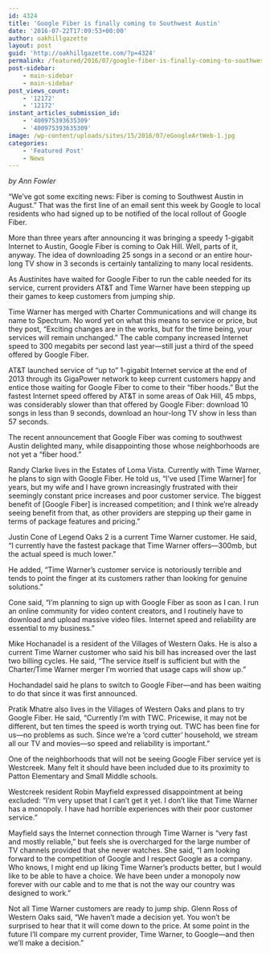 ```yaml
---
id: 4324
title: 'Google Fiber is finally coming to Southwest Austin'
date: '2016-07-22T17:09:53+00:00'
author: oakhillgazette
layout: post
guid: 'http://oakhillgazette.com/?p=4324'
permalink: /featured/2016/07/google-fiber-is-finally-coming-to-southwest-austin/
post-sidebar:
    - main-sidebar
    - main-sidebar
post_views_count:
    - '12172'
    - '12172'
instant_articles_submission_id:
    - '400975393635309'
    - '400975393635309'
image: /wp-content/uploads/sites/15/2016/07/eGoogleArtWeb-1.jpg
categories:
    - 'Featured Post'
    - News
---
```


*by Ann Fowler*

“We’ve got some exciting news: Fiber is coming to Southwest Austin in August.” That was the first line of an email sent this week by Google to local residents who had signed up to be notified of the local rollout of Google Fiber.

More than three years after announcing it was bringing a speedy 1-gigabit Internet to Austin, Google Fiber is coming to Oak Hill. Well, parts of it, anyway. The idea of downloading 25 songs in a second or an entire hour-long TV show in 3 seconds is certainly tantalizing to many local residents.

As Austinites have waited for Google Fiber to run the cable needed for its service, current providers AT&amp;T and Time Warner have been stepping up their games to keep customers from jumping ship.

Time Warner has merged with Charter Communications and will change its name to Spectrum. No word yet on what this means to service or price, but they post, “Exciting changes are in the works, but for the time being, your services will remain unchanged.” The cable company increased Internet speed to 300 megabits per second last year—still just a third of the speed offered by Google Fiber.

AT&amp;T launched service of “up to” 1-gigabit Internet service at the end of 2013 through its GigaPower network to keep current customers happy and entice those waiting for Google Fiber to come to their “fiber hoods.” But the fastest Internet speed offered by AT&amp;T in some areas of Oak Hill, 45 mbps, was considerably slower than that offered by Google Fiber: download 10 songs in less than 9 seconds, download an hour-long TV show in less than 57 seconds.

The recent announcement that Google Fiber was coming to southwest Austin delighted many, while disappointing those whose neighborhoods are not yet a “fiber hood.”

Randy Clarke lives in the Estates of Loma Vista. Currently with Time Warner, he plans to sign with Google Fiber. He told us, “I’ve used \[Time Warner\] for years, but my wife and I have grown increasingly frustrated with their seemingly constant price increases and poor customer service. The biggest benefit of \[Google Fiber\] is increased competition; and I think we’re already seeing benefit from that, as other providers are stepping up their game in terms of package features and pricing.”

Justin Cone of Legend Oaks 2 is a current Time Warner customer. He said, “I currently have the fastest package that Time Warner offers—300mb, but the actual speed is much lower.”

He added, “Time Warner’s customer service is notoriously terrible and tends to point the finger at its customers rather than looking for genuine solutions.”

Cone said, “I’m planning to sign up with Google Fiber as soon as I can. I run an online community for video content creators, and I routinely have to download and upload massive video files. Internet speed and reliability are essential to my business.”

Mike Hochanadel is a resident of the Villages of Western Oaks. He is also a current Time Warner customer who said his bill has increased over the last two billing cycles. He said, “The service itself is sufficient but with the Charter/Time Warner merger I’m worried that usage caps will show up.”

Hochandadel said he plans to switch to Google Fiber—and has been waiting to do that since it was first announced.

Pratik Mhatre also lives in the Villages of Western Oaks and plans to try Google Fiber. He said, “Currently I’m with TWC. Pricewise, it may not be different, but ten times the speed is worth trying out. TWC has been fine for us—no problems as such. Since we’re a ‘cord cutter’ household, we stream all our TV and movies—so speed and reliability is important.”

One of the neighborhoods that will not be seeing Google Fiber service yet is Westcreek. Many felt it should have been included due to its proximity to Patton Elementary and Small Middle schools.

Westcreek resident Robin Mayfield expressed disappointment at being excluded: “I’m very upset that I can’t get it yet. I don’t like that Time Warner has a monopoly. I have had horrible experiences with their poor customer service.”

Mayfield says the Internet connection through Time Warner is “very fast and mostly reliable,” but feels she is overcharged for the large number of TV channels provided that she never watches. She said, “I am looking forward to the competition of Google and I respect Google as a company. Who knows, I might end up liking Time Warner’s products better, but I would like to be able to have a choice. We have been under a monopoly now forever with our cable and to me that is not the way our country was designed to work.”

Not all Time Warner customers are ready to jump ship. Glenn Ross of Western Oaks said, “We haven’t made a decision yet. You won’t be surprised to hear that it will come down to the price. At some point in the future I’ll compare my current provider, Time Warner, to Google—and then we’ll make a decision.”
